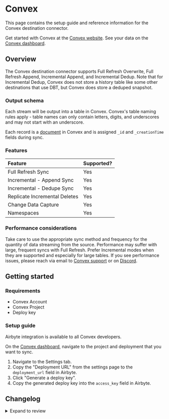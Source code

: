 # Convex

This page contains the setup guide and reference information for the Convex destination connector.

Get started with Convex at the [Convex website](https://convex.dev).
See your data on the [Convex dashboard](https://dashboard.convex.dev/).

## Overview

The Convex destination connector supports Full Refresh Overwrite, Full Refresh Append, Incremental Append, and Incremental Dedup. Note that for Incremental Dedup, Convex does not store a history table like some other destinations that use DBT, but Convex does store a deduped snapshot.

### Output schema

Each stream will be output into a table in Convex. Convex's table naming rules apply - table names can only contain letters, digits, and underscores and may not start with an underscore.

Each record is a [document](https://docs.convex.dev/using/types) in Convex and is assigned `_id` and `_creationTime` fields during sync.

### Features

| Feature                       | Supported? |
| :---------------------------- | :--------- |
| Full Refresh Sync             | Yes        |
| Incremental - Append Sync     | Yes        |
| Incremental - Dedupe Sync     | Yes        |
| Replicate Incremental Deletes | Yes        |
| Change Data Capture           | Yes        |
| Namespaces                    | Yes        |

### Performance considerations

Take care to use the appropriate sync method and frequency for the quantity of data streaming from the source. Performance may suffer with large, frequent syncs with Full Refresh. Prefer Incremental modes when they are supported and especially for large tables.
If you see performance issues, please reach via email to [Convex support](mailto:support@convex.dev) or on [Discord](https://convex.dev/community).

## Getting started

### Requirements

- Convex Account
- Convex Project
- Deploy key

### Setup guide

Airbyte integration is available to all Convex developers.

On the [Convex dashboard](https://dashboard.convex.dev/), navigate to the project and deployment that you want to sync.

1. Navigate to the Settings tab.
2. Copy the "Deployment URL" from the settings page to the `deployment_url` field in Airbyte.
3. Click "Generate a deploy key".
4. Copy the generated deploy key into the `access_key` field in Airbyte.

## Changelog

<details>
  <summary>Expand to review</summary>

| Version | Date       | Pull Request                                             | Subject                                                           |
|:--------| :--------- | :------------------------------------------------------- | :---------------------------------------------------------------- |
| 0.2.19 | 2025-10-14 | [60710](https://github.com/airbytehq/airbyte/pull/60710) | Update dependencies |
| 0.2.18 | 2025-05-10 | [59863](https://github.com/airbytehq/airbyte/pull/59863) | Update dependencies |
| 0.2.17 | 2025-05-03 | [59357](https://github.com/airbytehq/airbyte/pull/59357) | Update dependencies |
| 0.2.16 | 2025-04-26 | [58683](https://github.com/airbytehq/airbyte/pull/58683) | Update dependencies |
| 0.2.15 | 2025-04-19 | [58288](https://github.com/airbytehq/airbyte/pull/58288) | Update dependencies |
| 0.2.14 | 2025-04-12 | [57666](https://github.com/airbytehq/airbyte/pull/57666) | Update dependencies |
| 0.2.13 | 2025-04-05 | [57164](https://github.com/airbytehq/airbyte/pull/57164) | Update dependencies |
| 0.2.12 | 2025-03-29 | [56563](https://github.com/airbytehq/airbyte/pull/56563) | Update dependencies |
| 0.2.11 | 2025-03-22 | [56128](https://github.com/airbytehq/airbyte/pull/56128) | Update dependencies |
| 0.2.10 | 2025-03-08 | [43824](https://github.com/airbytehq/airbyte/pull/43824) | Update dependencies |
| 0.2.9 | 2025-03-03 | [55175](https://github.com/airbytehq/airbyte/pull/55175) | Update to CDK 6.0+ and baseImage 4.0.0 |
| 0.2.8 | 2024-08-22 | [44530](https://github.com/airbytehq/airbyte/pull/44530) | Update test dependencies |
| 0.2.7 | 2024-07-31 | [42585](https://github.com/airbytehq/airbyte/pull/42585) | Improve error handling |
| 0.2.6 | 2024-07-09 | [41275](https://github.com/airbytehq/airbyte/pull/41275) | Update dependencies |
| 0.2.5 | 2024-07-06 | [40987](https://github.com/airbytehq/airbyte/pull/40987) | Update dependencies |
| 0.2.4 | 2024-06-25 | [40496](https://github.com/airbytehq/airbyte/pull/40496) | Update dependencies |
| 0.2.3 | 2024-06-22 | [40122](https://github.com/airbytehq/airbyte/pull/40122) | Update dependencies |
| 0.2.2 | 2024-06-04 | [39083](https://github.com/airbytehq/airbyte/pull/39083) | [autopull] Upgrade base image to v1.2.1 |
| 0.2.1 | 2024-05-21 | [38527](https://github.com/airbytehq/airbyte/pull/38527) | [autopull] base image + poetry + up_to_date |
| 0.2.0 | 2023-05-15 | [26103](https://github.com/airbytehq/airbyte/pull/26103) | 🐛 Update Convex destination connector to fix overwrite sync mode |
| 0.1.0 | 2023-01-05 | [21287](https://github.com/airbytehq/airbyte/pull/21287) | 🎉 New Destination: Convex |

</details>
